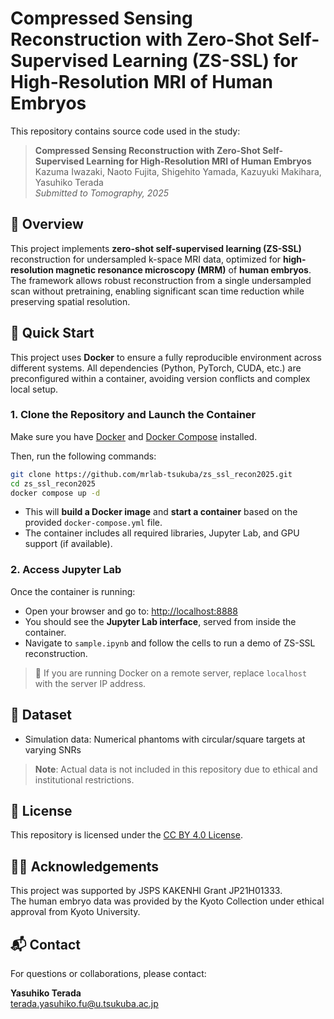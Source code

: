 # Compressed Sensing Reconstruction with Zero-Shot Self-Supervised Learning (ZS-SSL) for High-Resolution MRI of Human Embryos

This repository contains source code used in the study:

> **Compressed Sensing Reconstruction with Zero-Shot Self-Supervised Learning for High-Resolution MRI of Human Embryos**  
> Kazuma Iwazaki, Naoto Fujita, Shigehito Yamada, Kazuyuki Makihara, Yasuhiko Terada  
> _Submitted to Tomography, 2025_

## 📌 Overview

This project implements **zero-shot self-supervised learning (ZS-SSL)** reconstruction for undersampled k-space MRI data, optimized for **high-resolution magnetic resonance microscopy (MRM)** of **human embryos**. The framework allows robust reconstruction from a single undersampled scan without pretraining, enabling significant scan time reduction while preserving spatial resolution.

## 🚀 Quick Start

This project uses **Docker** to ensure a fully reproducible environment across different systems. All dependencies (Python, PyTorch, CUDA, etc.) are preconfigured within a container, avoiding version conflicts and complex local setup.

### 1. Clone the Repository and Launch the Container

Make sure you have [Docker](https://www.docker.com/) and [Docker Compose](https://docs.docker.com/compose/) installed.

Then, run the following commands:

```bash
git clone https://github.com/mrlab-tsukuba/zs_ssl_recon2025.git
cd zs_ssl_recon2025
docker compose up -d
```

- This will **build a Docker image** and **start a container** based on the provided `docker-compose.yml` file.
- The container includes all required libraries, Jupyter Lab, and GPU support (if available).

### 2. Access Jupyter Lab

Once the container is running:

- Open your browser and go to: [http://localhost:8888](http://localhost:8888)
- You should see the **Jupyter Lab interface**, served from inside the container.
- Navigate to `sample.ipynb` and follow the cells to run a demo of ZS-SSL reconstruction.

> 📌 If you are running Docker on a remote server, replace `localhost` with the server IP address.


## 🧪 Dataset

- Simulation data: Numerical phantoms with circular/square targets at varying SNRs

> **Note**: Actual data is not included in this repository due to ethical and institutional restrictions.


## 📃 License

This repository is licensed under the [CC BY 4.0 License](https://creativecommons.org/licenses/by/4.0/).


## 🧑‍🔬 Acknowledgements

This project was supported by JSPS KAKENHI Grant JP21H01333.  
The human embryo data was provided by the Kyoto Collection under ethical approval from Kyoto University.


## 📬 Contact

For questions or collaborations, please contact:

**Yasuhiko Terada**  
[terada.yasuhiko.fu@u.tsukuba.ac.jp](mailto:terada.yasuhiko.fu@u.tsukuba.ac.jp)

